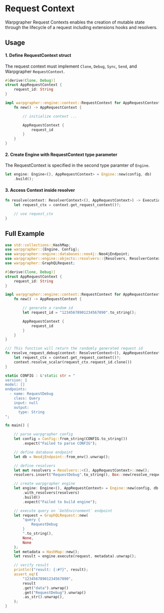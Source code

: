 # Request Context

Warpgrapher Request Contexts enables the creation of mutable state through the lifecycle of a request including extensions hooks and resolvers.  

## Usage

#### 1. Define RequestContext struct

The request context must implement `Clone`, `Debug`, `Sync`, `Send`, and Warpgrapher `RequestContext`. 

```rust
#[derive(Clone, Debug)]
struct AppRequestContext {
    request_id: String
}

impl warpgrapher::engine::context::RequestContext for AppRequestContext {
    fn new() -> AppRequestContext {

        // initialize context ...

        AppRequestContext {
            request_id
        }
    }
}
```

#### 2. Create Engine with RequestContext type parameter

The RequestContext is specified in the second type paramter of `Engine`. 

```rust
let engine: Engine<(), AppRequestContext> = Engine::new(config, db)
    .build();
```

#### 3. Access Context inside resolver

```rust
fn resolve(context: ResolverContext<(), AppRequestContext>) -> ExecutionResult {
    let request_ctx = context.get_request_context()?;

    // use request_ctx
}
```

## Full Example

```rust
use std::collections::HashMap;
use warpgrapher::{Engine, Config};
use warpgrapher::engine::databases::neo4j::Neo4jEndpoint;
use warpgrapher::engine::objects::resolvers::{Resolvers, ResolverContext, ExecutionResult};
use warpgrapher::GraphQLRequest;

#[derive(Clone, Debug)]
struct AppRequestContext {
    request_id: String
}

impl warpgrapher::engine::context::RequestContext for AppRequestContext {
    fn new() -> AppRequestContext {

        // generate a random id
        let request_id = "12345678901234567890".to_string();

        AppRequestContext {
            request_id
        }
    }
}

/// This function will return the randomly generated request id
fn resolve_request_debug(context: ResolverContext<(), AppRequestContext>) -> ExecutionResult {
    let request_ctx = context.get_request_context()?;
    context.resolve_scalar(request_ctx.request_id.clone())
}

static CONFIG : &'static str = "
version: 1
model: []
endpoints:
  - name: RequestDebug
    class: Query
    input: null
    output: 
      type: String
";

fn main() {

    // parse warpgrapher config
    let config = Config::from_string(CONFIG.to_string())
        .expect("Failed to parse CONFIG");

    // define database endpoint
    let db = Neo4jEndpoint::from_env().unwrap();

    // define resolvers
    let mut resolvers = Resolvers::<(), AppRequestContext>::new();
    resolvers.insert("RequestDebug".to_string(), Box::new(resolve_request_debug));

    // create warpgrapher engine
    let engine: Engine<(), AppRequestContext> = Engine::new(config, db.pool().unwrap())
        .with_resolvers(resolvers)
        .build()
        .expect("Failed to build engine");

    // execute query on `GetEnvironment` endpoint
    let request = GraphQLRequest::new(
        "query {
            RequestDebug
        }
        ".to_string(),
        None,
        None
    );
    let metadata = HashMap::new();
    let result = engine.execute(request, metadata).unwrap();

    // verify result
    println!("result: {:#?}", result);
    assert_eq!(
        "12345678901234567890",
        result
        .get("data").unwrap()
        .get("RequestDebug").unwrap()
        .as_str().unwrap(),
    );
}
```